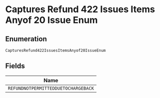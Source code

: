 
# Captures Refund 422 Issues Items Anyof 20 Issue Enum

## Enumeration

`CapturesRefund422IssuesItemsAnyof20IssueEnum`

## Fields

| Name |
|  --- |
| `REFUNDNOTPERMITTEDDUETOCHARGEBACK` |

